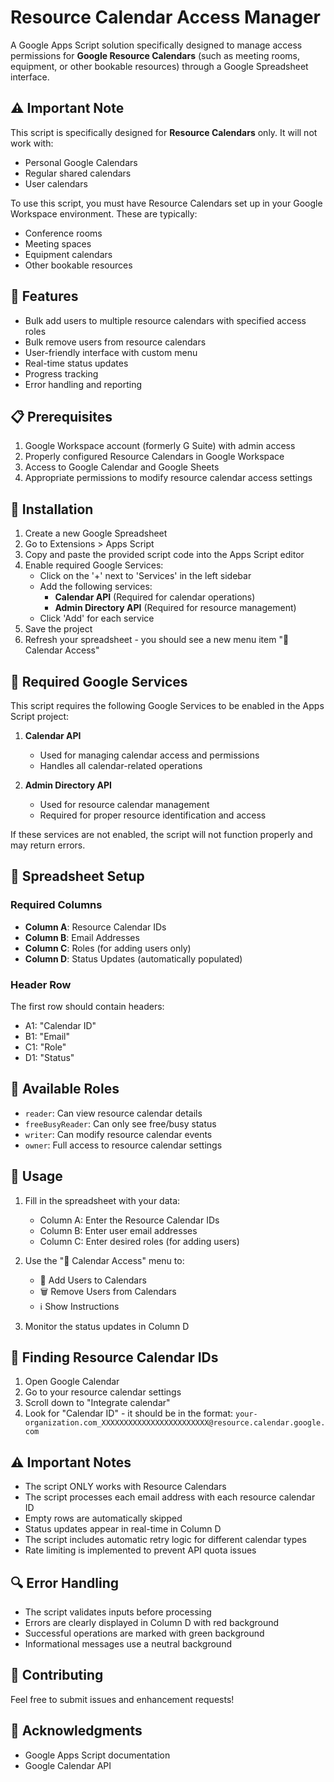 # Resource Calendar Access Manager

A Google Apps Script solution specifically designed to manage access permissions for **Google Resource Calendars** (such as meeting rooms, equipment, or other bookable resources) through a Google Spreadsheet interface.

## ⚠️ Important Note

This script is specifically designed for **Resource Calendars** only. It will not work with:
- Personal Google Calendars
- Regular shared calendars
- User calendars

To use this script, you must have Resource Calendars set up in your Google Workspace environment. These are typically:
- Conference rooms
- Meeting spaces
- Equipment calendars
- Other bookable resources

## 🌟 Features

- Bulk add users to multiple resource calendars with specified access roles
- Bulk remove users from resource calendars
- User-friendly interface with custom menu
- Real-time status updates
- Progress tracking
- Error handling and reporting

## 📋 Prerequisites

1. Google Workspace account (formerly G Suite) with admin access
2. Properly configured Resource Calendars in Google Workspace
3. Access to Google Calendar and Google Sheets
4. Appropriate permissions to modify resource calendar access settings

## 🚀 Installation

1. Create a new Google Spreadsheet
2. Go to Extensions > Apps Script
3. Copy and paste the provided script code into the Apps Script editor
4. Enable required Google Services:
   - Click on the '+' next to 'Services' in the left sidebar
   - Add the following services:
     - **Calendar API** (Required for calendar operations)
     - **Admin Directory API** (Required for resource management)
   - Click 'Add' for each service
5. Save the project
6. Refresh your spreadsheet - you should see a new menu item "📅 Calendar Access"

## 🔐 Required Google Services

This script requires the following Google Services to be enabled in the Apps Script project:

1. **Calendar API**
   - Used for managing calendar access and permissions
   - Handles all calendar-related operations

2. **Admin Directory API**
   - Used for resource calendar management
   - Required for proper resource identification and access

If these services are not enabled, the script will not function properly and may return errors.

## 📝 Spreadsheet Setup

### Required Columns
- **Column A**: Resource Calendar IDs
- **Column B**: Email Addresses
- **Column C**: Roles (for adding users only)
- **Column D**: Status Updates (automatically populated)

### Header Row
The first row should contain headers:
- A1: "Calendar ID"
- B1: "Email"
- C1: "Role"
- D1: "Status"

## 🎯 Available Roles

- `reader`: Can view resource calendar details
- `freeBusyReader`: Can only see free/busy status
- `writer`: Can modify resource calendar events
- `owner`: Full access to resource calendar settings

## 🔧 Usage

1. Fill in the spreadsheet with your data:
   - Column A: Enter the Resource Calendar IDs
   - Column B: Enter user email addresses
   - Column C: Enter desired roles (for adding users)

2. Use the "📅 Calendar Access" menu to:
   - 🔑 Add Users to Calendars
   - 🗑️ Remove Users from Calendars
   - ℹ️ Show Instructions

3. Monitor the status updates in Column D

## 📍 Finding Resource Calendar IDs

1. Open Google Calendar
2. Go to your resource calendar settings
3. Scroll down to "Integrate calendar"
4. Look for "Calendar ID" - it should be in the format: 
   `your-organization.com_XXXXXXXXXXXXXXXXXXXXXXXX@resource.calendar.google.com`

## ⚠️ Important Notes

- The script ONLY works with Resource Calendars
- The script processes each email address with each resource calendar ID
- Empty rows are automatically skipped
- Status updates appear in real-time in Column D
- The script includes automatic retry logic for different calendar types
- Rate limiting is implemented to prevent API quota issues

## 🔍 Error Handling

- The script validates inputs before processing
- Errors are clearly displayed in Column D with red background
- Successful operations are marked with green background
- Informational messages use a neutral background

## 🤝 Contributing

Feel free to submit issues and enhancement requests!

## 🙏 Acknowledgments

- Google Apps Script documentation
- Google Calendar API
